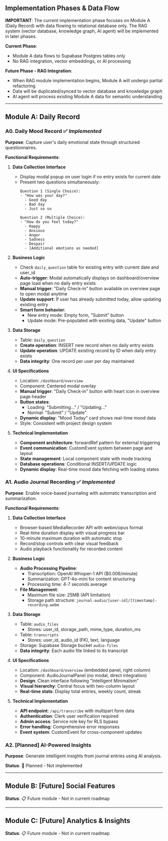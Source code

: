 ## Implementation Phases & Data Flow

**IMPORTANT**: The current implementation phase focuses on Module A (Daily Record) with data flowing to relational database only. The RAG system (vector database, knowledge graph, AI agent) will be implemented in later phases.

**Current Phase**: 
- Module A data flows to Supabase Postgres tables only
- No RAG integration, vector embeddings, or AI processing

**Future Phase - RAG Integration**:
- When RAG module implementation begins, Module A will undergo partial refactoring
- Data will be duplicated/synced to vector database and knowledge graph
- AI agent will process existing Module A data for semantic understanding

---

## Module A: Daily Record

### A0. Daily Mood Record ✅ *Implemented*

**Purpose**: Capture user's daily emotional state through structured questionnaires.

**Functional Requirements**:

1. **Data Collection Interface**
   - Display modal popup on user login if no entry exists for current date
   - Present two questions simultaneously:
     ```
     Question 1 (Single Choice):
     - "How was your day?"
       - Good day
       - Bad day  
       - Just so so
     
     Question 2 (Multiple Choice):
     - "How do you feel today?"
       - Happy
       - Anxious
       - Anger
       - Sadness
       - Despair
       - [Additional emotions as needed]
     ```

2. **Business Logic**
   - Check `daily_question` table for existing entry with current date and user_id
   - **Auto-trigger**: Modal automatically displays on dashboard/overview page load when no daily entry exists
   - **Manual trigger**: "Daily Check-in" button available on overview page to open modal anytime
   - **Update support**: If user has already submitted today, allow updating existing entry
   - **Smart form behavior**:
     - New entry mode: Empty form, "Submit" button
     - Update mode: Pre-populated with existing data, "Update" button

3. **Data Storage**
   - Table: `daily_question`
   - **Create operation**: INSERT new record when no daily entry exists
   - **Update operation**: UPDATE existing record by ID when daily entry exists
   - **Data integrity**: One record per user per day maintained

4. **UI Specifications**
   - Location: `/dashboard/overview`
   - Component: Centered modal overlay
   - **Manual trigger**: "Daily Check-in" button with heart icon in overview page header
   - **Button states**: 
     - Loading: "Submitting..." / "Updating..."
     - Normal: "Submit" / "Update"
   - **Dynamic display**: "Mood Today" card shows real-time mood data
   - Style: Consistent with project design system

5. **Technical Implementation**
   - **Component architecture**: forwardRef pattern for external triggering
   - **Event communication**: CustomEvent system between page and layout
   - **State management**: Local component state with mode tracking
   - **Database operations**: Conditional INSERT/UPDATE logic
   - **Dynamic display**: Real-time mood data fetching with loading states

### A1. Audio Journal Recording ✅ *Implemented*

**Purpose**: Enable voice-based journaling with automatic transcription and summarization.

**Functional Requirements**:

1. **Data Collection Interface**
   - Browser-based MediaRecorder API with webm/opus format
   - Real-time duration display with visual progress bar
   - 10-minute maximum duration with automatic stop
   - Record/stop controls with clear visual feedback
   - Audio playback functionality for recorded content

2. **Business Logic**
   - **Audio Processing Pipeline**:
     - Transcription: OpenAI Whisper-1 API ($0.006/minute)
     - Summarization: GPT-4o-mini for content structuring
     - Processing time: 4-7 seconds average
   - **File Management**:
     - Maximum file size: 25MB (API limitation)
     - Storage path structure: `journal-audio/[user-id]/[timestamp]-recording.webm`

3. **Data Storage**
   - Table: `audio_files`
     - Stores: user_id, storage_path, mime_type, duration_ms
   - Table: `transcripts`
     - Stores: user_id, audio_id (FK), text, language
   - Storage: Supabase Storage bucket `audio-files`
   - **Data integrity**: Each audio file linked to its transcript

4. **UI Specifications**
   - Location: `/dashboard/overview` (embedded panel, right column)
   - Component: AudioJournalPanel (no modal, direct integration)
   - **Design**: Clean interface following "Intelligent Minimalism"
   - **Visual hierarchy**: Central focus with two-column layout
   - **Real-time stats**: Display total entries, weekly count, streak

5. **Technical Implementation**
   - **API endpoint**: `/api/transcribe` with multipart form data
   - **Authentication**: Clerk user verification required
   - **Admin access**: Service role key for RLS bypass
   - **Error handling**: Comprehensive error responses
   - **Event system**: CustomEvent for cross-component updates


### A2. [Planned] AI-Powered Insights

**Purpose**: Generate intelligent insights from journal entries using AI analysis.

**Status**: 🔄 Planned - Not implemented

---

## Module B: [Future] Social Features

**Status**: 📋 Future module - Not in current roadmap

---

## Module C: [Future] Analytics & Insights  

**Status**: 📋 Future module - Not in current roadmap